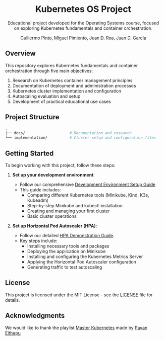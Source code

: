 



<div align="center">
  
# Kubernetes OS Project

Educational project developed for the Operating Systems course, focused on exploring Kubernetes fundamentals and container orchestration.

[Guillermo Pinto](https://github.com/guillepinto), [Miguel Pimiento](https://github.com/pimientoyolo125), [Juan D. Roa](https://github.com/JuanRoa785), [Juan D. García](https://github.com/JdgH957)

</div> 

## Overview
This repository explores Kubernetes fundamentals and container orchestration through five main objectives:
1. Research on Kubernetes container management principles
2. Documentation of deployment and administration processes
3. Kubernetes cluster implementation and configuration
4. Autoscaling evaluation and setup
5. Development of practical educational use cases

## Project Structure
```bash
.
├── docs/                    # Documentation and research
└── implementation/          # Cluster setup and configuration files
```

## Getting Started
To begin working with this project, follow these steps:

1. **Set up your development environment**: 
   - Follow our comprehensive [Development Environment Setup Guide](docs/setup-guide.md)
   - This guide includes:
     - Comparing different Kubernetes tools (Minikube, Kind, K3s, Kubeadm)
     - Step-by-step Minikube and kubectl installation
     - Creating and managing your first cluster
     - Basic cluster operations

2. **Set up Horizontal Pod Autoscaler (HPA)**:  
   - Follow our detailed [HPA Demonstration Guide](docs/hpa-guide.md). 
   - Key steps include:
     - Installing necessary tools and packages
     - Deploying the application on Minikube
     - Installing and configuring the Kubernetes Metrics Server
     - Applying the Horizontal Pod Autoscaler configuration
     - Generating traffic to test autoscaling

## License
This project is licensed under the MIT License - see the [LICENSE](https://github.com/guillepinto/kubernetes-os/blob/main/LICENSE) file for details.

## Acknowledgments
We would like to thank the playlist [Master Kubernetes](https://www.youtube.com/playlist?list=PLrMP04WSdCjrkNYSFvFeiHrfpsSVDFMDR) made by [Pavan Elthepu](https://www.youtube.com/@PavanElthepu)
